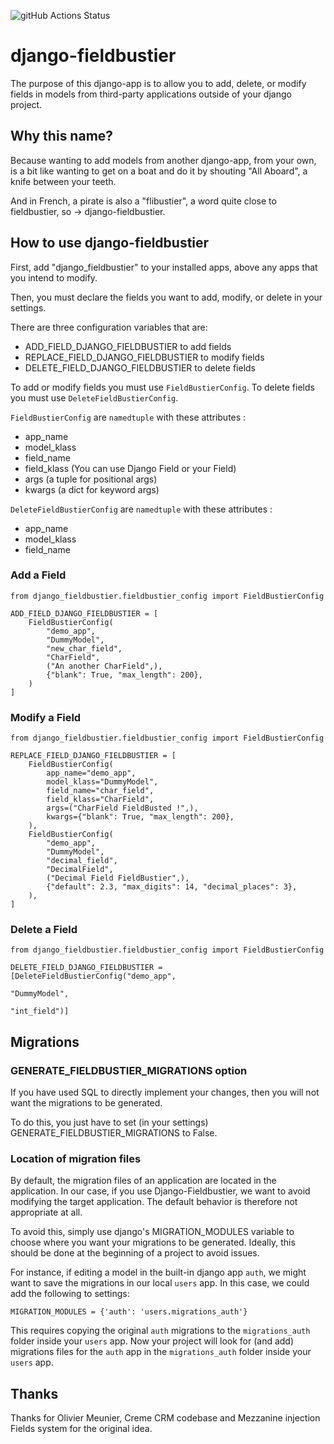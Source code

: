![gitHub Actions Status](https://github.com/mrjmad/django-fieldbustier/actions/workflows/actions.yml/badge.svg)
# django-fieldbustier

The purpose of this django-app is to allow you to add, delete, or modify fields in models from third-party applications outside of your django project.

## Why this name?

Because wanting to add models from another django-app, from your own, is a bit like wanting to get on a boat and do it by shouting "All Aboard", a knife between your teeth.

And in French, a pirate is also a "flibustier", a word quite close to fieldbustier, so -> django-fieldbustier.

## How to use django-fieldbustier

First, add "django_fieldbustier" to your installed apps, above any apps that you intend to modify.

Then, you must declare the fields you want to add, modify, or delete in your settings.

There are three configuration variables that are:
- ADD_FIELD_DJANGO_FIELDBUSTIER to add fields
- REPLACE_FIELD_DJANGO_FIELDBUSTIER to modify fields
- DELETE_FIELD_DJANGO_FIELDBUSTIER to delete fields

To add or modify fields you must use `FieldBustierConfig`. To delete fields you must use `DeleteFieldBustierConfig`.


`FieldBustierConfig` are `namedtuple` with these attributes :
 - app_name
 - model_klass
 - field_name
 - field_klass (You can use Django Field or your Field)
 - args (a tuple for positional args)
 - kwargs (a dict for keyword args)

`DeleteFieldBustierConfig` are `namedtuple` with these attributes :
 - app_name
 - model_klass
 - field_name


### Add a Field

```
from django_fieldbustier.fieldbustier_config import FieldBustierConfig

ADD_FIELD_DJANGO_FIELDBUSTIER = [
    FieldBustierConfig(
        "demo_app",
        "DummyModel",
        "new_char_field",
        "CharField",
        ("An another CharField",),
        {"blank": True, "max_length": 200},
    )
]
```

### Modify a Field


```
from django_fieldbustier.fieldbustier_config import FieldBustierConfig

REPLACE_FIELD_DJANGO_FIELDBUSTIER = [
    FieldBustierConfig(
        app_name="demo_app",
        model_klass="DummyModel",
        field_name="char_field",
        field_klass="CharField",
        args=("CharField FieldBusted !",),
        kwargs={"blank": True, "max_length": 200},
    ),
    FieldBustierConfig(
        "demo_app",
        "DummyModel",
        "decimal_field",
        "DecimalField",
        ("Decimal Field FieldBustier",),
        {"default": 2.3, "max_digits": 14, "decimal_places": 3},
    ),
]
```

### Delete a Field

```
from django_fieldbustier.fieldbustier_config import FieldBustierConfig

DELETE_FIELD_DJANGO_FIELDBUSTIER = [DeleteFieldBustierConfig("demo_app",
                                                             "DummyModel",
                                                             "int_field")]
```

## Migrations

### GENERATE_FIELDBUSTIER_MIGRATIONS option

If you have used SQL to directly implement your changes, then you will not want the migrations to be generated.

To do this, you just have to set (in your settings) GENERATE_FIELDBUSTIER_MIGRATIONS to False.

### Location of migration files

By default, the migration files of an application are located in the application. In our case, if you use Django-Fieldbustier, we want to avoid modifying the target application. The default behavior is therefore not appropriate at all.

To avoid this, simply use django's MIGRATION_MODULES variable to choose where you want your migrations to be generated. Ideally, this should be done at the beginning of a project to avoid issues.

For instance, if editing a model in the built-in django app `auth`, we might want to save the migrations in our local `users` app. In this case, we could add the following to settings:

```
MIGRATION_MODULES = {'auth': 'users.migrations_auth'}
```

This requires copying the original `auth` migrations to the `migrations_auth` folder inside your `users` app. Now your project will look for (and add) migrations files for the `auth` app in the `migrations_auth` folder inside your `users` app.


## Thanks

Thanks for Olivier Meunier, Creme CRM codebase and Mezzanine injection Fields system for the original idea.

